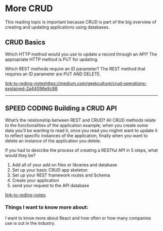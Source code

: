 # More CRUD

This reading topic is important because CRUD is part of the big overview of creating and updating applications using databases.

## CRUD Basics

Which HTTP method would you use to update a record through an API?
The appropriate HTTP method is PUT for updating.

Which REST methods require an ID parameter?
The REST method that requires an ID parameter are PUT AND DELETE.

[link-to-reding-notes]()https://medium.com/geekculture/crud-operations-explained-2a44096e9c88.

********************************************************************************************************************

## SPEED CODING Building a CRUD API

What’s the relationship between REST and CRUD?
All CRUD methods relate to the functionalities of the application example; when you create some data you'll be wanting to read it, once you read you mighnt want to update it to reflect specific instances of the application, finally when you want to delete an instance of the application you delete.

If you had to describe the process of creating a RESTful API in 5 steps, what would they be?

1. Add all of your add on files or libraries and database
2. Set up your basic CRUD app skeleton
3. Set up your REST framework routes and Schema
4. Create your application 
5. send your request to the API database

[link-to-reding-notes](https://www.youtube.com/watch?v=EzNcBhSv1Wo).

### Things I want to know more about: 

I want to know more about React and how often or how many companies use is out in the industry.